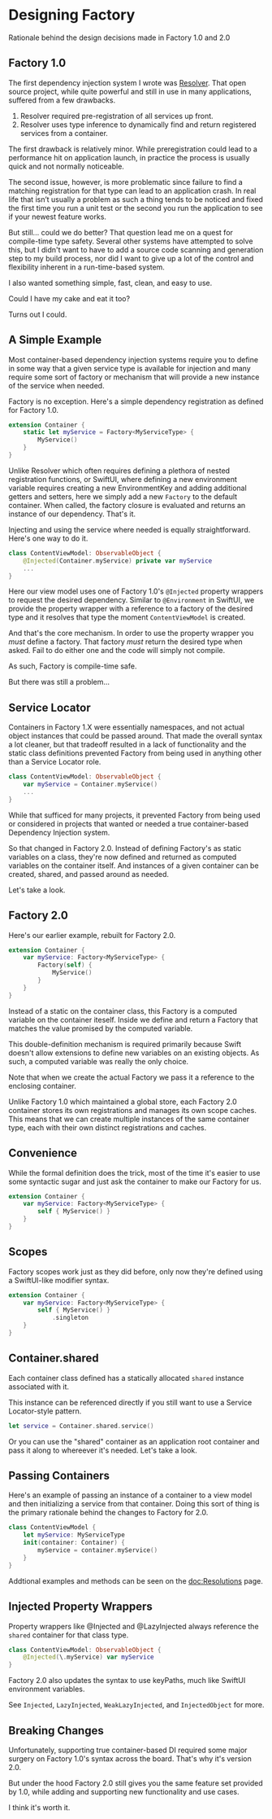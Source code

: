 # Designing Factory

Rationale behind the design decisions made in Factory 1.0 and 2.0

## Factory 1.0

The first dependency injection system I wrote was [Resolver](https://github.com/hmlongco/Resolver). That open source project, while quite powerful and still in use in many applications, suffered from a few drawbacks.

1. Resolver required pre-registration of all services up front. 
2. Resolver uses type inference to dynamically find and return registered services from a container.

The first drawback is relatively minor. While preregistration could lead to a performance hit on application launch, in practice the process is usually quick and not normally noticeable.

The second issue, however, is more problematic since failure to find a matching registration for that type can lead to an application crash. In real life that isn’t usually a problem as such a thing tends to be noticed and fixed the first time you run a unit test or the second you run the application to see if your newest feature works.

But still... could we do better? That question lead me on a quest for compile-time type safety. Several other systems have attempted to solve this, but I didn't want to have to add a source code scanning and generation step to my build process, nor did I want to give up a lot of the control and flexibility inherent in a run-time-based system.

I also wanted something simple, fast, clean, and easy to use.

Could I have my cake and eat it too?

Turns out I could.

## A Simple Example

Most container-based dependency injection systems require you to define in some way that a given service type is available for injection and many require some sort of factory or mechanism that will provide a new instance of the service when needed.

Factory is no exception. Here's a simple dependency registration as defined for Factory 1.0.

```swift
extension Container {
    static let myService = Factory<MyServiceType> { 
        MyService()
    }
}
```
Unlike Resolver which often requires defining a plethora of nested registration functions, or SwiftUI, where defining a new environment variable requires creating a new EnvironmentKey and adding additional getters and setters, here we simply add a new `Factory` to the default container. When called, the factory closure is evaluated and returns an instance of our dependency. That's it.

Injecting and using the service where needed is equally straightforward. Here's one way to do it.

```swift
class ContentViewModel: ObservableObject {
    @Injected(Container.myService) private var myService
    ...
}
```
Here our view model uses one of Factory 1.0's `@Injected` property wrappers to request the desired dependency. Similar to `@Environment` in SwiftUI, we provide the property wrapper with a reference to a factory of the desired type and it resolves that type the moment `ContentViewModel` is created.

And that's the core mechanism. In order to use the property wrapper you *must* define a factory. That factory *must* return the desired type when asked. Fail to do either one and the code will simply not compile. 

As such, Factory is compile-time safe.

But there was still a problem...

## Service Locator

Containers in Factory 1.X were essentially namespaces, and not actual object instances that could be passed around. That made the overall syntax a lot cleaner, but that tradeoff resulted in a lack of functionality and the static class definitions prevented Factory from being used in anything other than a Service Locator role.

```swift
class ContentViewModel: ObservableObject {
    var myService = Container.myService()
    ...
}
```
While that sufficed for many projects, it prevented Factory from being used or considered in projects that wanted or needed a true container-based Dependency Injection system.

So that changed in Factory 2.0. Instead of defining Factory's as static variables on a class, they're now defined and returned as computed variables on the container itself. And instances of a given container can be created, shared, and passed around as needed.

Let's take a look.

## Factory 2.0

Here's our earlier example, rebuilt for Factory 2.0.
```swift
extension Container {
    var myService: Factory<MyServiceType> {
        Factory(self) { 
            MyService()
        }
    }
}
```
Instead of a static on the container class, this Factory is a computed variable on the container iteself. Inside we define and return a Factory that matches the value promised by the computed variable.

This double-definition mechanism is required primarily because Swift doesn't allow extensions to define new variables on an existing objects. As such, a computed variable was really the only choice.

Note that when we create the actual Factory we pass it a reference to the enclosing container.

Unlike Factory 1.0 which maintained a global store, each Factory 2.0 container stores its own registrations and manages its own scope caches. This means that we can create multiple instances of the same container type, each with their own distinct registrations and caches.

## Convenience

While the formal definition does the trick, most of the time it's easier to use some syntactic sugar and just ask the container to make our Factory for us.

```swift
extension Container {
    var myService: Factory<MyServiceType> {
        self { MyService() }
    }
}
```

## Scopes
Factory scopes work just as they did before, only now they're defined using a SwiftUI-like modifier syntax. 
```swift
extension Container {
    var myService: Factory<MyServiceType> {
        self { MyService() }
            .singleton
    }
}
```

## Container.shared

Each container class defined has a statically allocated `shared` instance associated with it.

This instance can be referenced directly if you still want to use a Service Locator-style pattern.

```swift
let service = Container.shared.service()
```
Or you can use the "shared" container as an application root container and pass it along to whereever it's needed. Let's take a look.

## Passing Containers

Here's an example of passing an instance of a container to a view model and then initializing a service from that container. Doing this sort of thing is the primary rationale behind the changes to Factory for 2.0.
```swift
class ContentViewModel {
    let myService: MyServiceType
    init(container: Container) {
        myService = container.myService()
    }
}
```
Addtional examples and methods can be seen on the <doc:Resolutions> page.

## Injected Property Wrappers

Property wrappers like @Injected and @LazyInjected always reference the `shared` container for that class type. 

```swift
class ContentViewModel: ObservableObject {
    @Injected(\.myService) var myService
}
```
Factory 2.0 also updates the syntax to use keyPaths, much like SwiftUI environment variables.

See ``Injected``, ``LazyInjected``, ``WeakLazyInjected``, and ``InjectedObject`` for more.

## Breaking Changes

Unfortunately, supporting true container-based DI required some major surgery on Factory 1.0's syntax across the board. That's why it's version 2.0.

But under the hood Factory 2.0 still gives you the same feature set provided by 1.0, while adding and supporting new functionality and use cases.

I think it's worth it.
